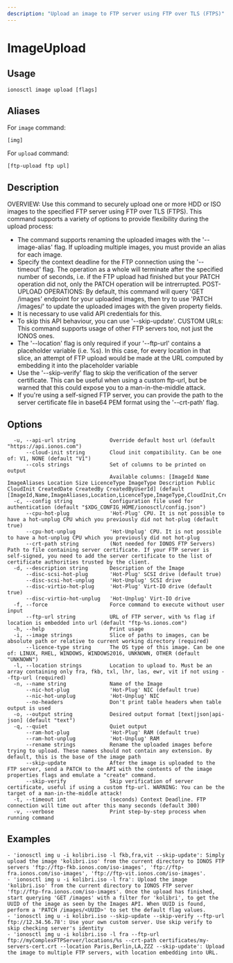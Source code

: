 ```yaml
---
description: "Upload an image to FTP server using FTP over TLS (FTPS)"
---
```


# ImageUpload

## Usage

```text
ionosctl image upload [flags]
```

## Aliases

For `image` command:

```text
[img]
```

For `upload` command:

```text
[ftp-upload ftp upl]
```

## Description

OVERVIEW:
  Use this command to securely upload one or more HDD or ISO images to the specified FTP server using FTP over TLS (FTPS). This command supports a variety of options to provide flexibility during the upload process:
  - The command supports renaming the uploaded images with the '--image-alias' flag. If uploading multiple images, you must provide an alias for each image.
  - Specify the context deadline for the FTP connection using the '--timeout' flag. The operation as a whole will terminate after the specified number of seconds, i.e. if the FTP upload had finished but your PATCH operation did not, only the PATCH operation will be intrerrupted.
POST-UPLOAD OPERATIONS:
  By default, this command will query 'GET /images' endpoint for your uploaded images, then try to use 'PATCH /images/<UUID>' to update the uploaded images with the given property fields.
  - It is necessary to use valid API credentials for this.
  - To skip this API behaviour, you can use '--skip-update'.
CUSTOM URLs:
  This command supports usage of other FTP servers too, not just the IONOS ones.
  - The '--location' flag is only required if your '--ftp-url' contains a placeholder variable (i.e. %s).
  In this case, for every location in that slice, an attempt of FTP upload would be made at the URL computed by embedding it into the placeholder variable
  - Use the '--skip-verify' flag to skip the verification of the server certificate. This can be useful when using a custom ftp-url,
  but be warned that this could expose you to a man-in-the-middle attack.
  - If you're using a self-signed FTP server, you can provide the path to the server certificate file in base64 PEM format using the '--crt-path' flag.


## Options

```text
  -u, --api-url string           Override default host url (default "https://api.ionos.com")
      --cloud-init string        Cloud init compatibility. Can be one of: V1, NONE (default "V1")
      --cols strings             Set of columns to be printed on output 
                                 Available columns: [ImageId Name ImageAliases Location Size LicenceType ImageType Description Public CloudInit CreatedDate CreatedBy CreatedByUserId] (default [ImageId,Name,ImageAliases,Location,LicenceType,ImageType,CloudInit,CreatedDate])
  -c, --config string            Configuration file used for authentication (default "$XDG_CONFIG_HOME/ionosctl/config.json")
      --cpu-hot-plug             'Hot-Plug' CPU. It is not possible to have a hot-unplug CPU which you previously did not hot-plug (default true)
      --cpu-hot-unplug           'Hot-Unplug' CPU. It is not possible to have a hot-unplug CPU which you previously did not hot-plug
      --crt-path string          (Not needed for IONOS FTP Servers) Path to file containing server certificate. If your FTP server is self-signed, you need to add the server certificate to the list of certificate authorities trusted by the client.
  -d, --description string       Description of the Image
      --disc-scsi-hot-plug       'Hot-Plug' SCSI drive (default true)
      --disc-scsi-hot-unplug     'Hot-Unplug' SCSI drive
      --disc-virtio-hot-plug     'Hot-Plug' Virt-IO drive (default true)
      --disc-virtio-hot-unplug   'Hot-Unplug' Virt-IO drive
  -f, --force                    Force command to execute without user input
      --ftp-url string           URL of FTP server, with %s flag if location is embedded into url (default "ftp-%s.ionos.com")
  -h, --help                     Print usage
  -i, --image strings            Slice of paths to images, can be absolute path or relative to current working directory (required)
      --licence-type string      The OS type of this image. Can be one of: LINUX, RHEL, WINDOWS, WINDOWS2016, UNKNOWN, OTHER (default "UNKNOWN")
  -l, --location strings         Location to upload to. Must be an array containing only fra, fkb, txl, lhr, las, ewr, vit if not using --ftp-url (required)
  -n, --name string              Name of the Image
      --nic-hot-plug             'Hot-Plug' NIC (default true)
      --nic-hot-unplug           'Hot-Unplug' NIC
      --no-headers               Don't print table headers when table output is used
  -o, --output string            Desired output format [text|json|api-json] (default "text")
  -q, --quiet                    Quiet output
      --ram-hot-plug             'Hot-Plug' RAM (default true)
      --ram-hot-unplug           'Hot-Unplug' RAM
      --rename strings           Rename the uploaded images before trying to upload. These names should not contain any extension. By default, this is the base of the image path
      --skip-update              After the image is uploaded to the FTP server, send a PATCH to the API with the contents of the image properties flags and emulate a "create" command.
      --skip-verify              Skip verification of server certificate, useful if using a custom ftp-url. WARNING: You can be the target of a man-in-the-middle attack!
  -t, --timeout int              (seconds) Context Deadline. FTP connection will time out after this many seconds (default 300)
  -v, --verbose                  Print step-by-step process when running command
```

## Examples

```text
- 'ionosctl img u -i kolibri.iso -l fkb,fra,vit --skip-update': Simply upload the image 'kolibri.iso' from the current directory to IONOS FTP servers 'ftp://ftp-fkb.ionos.com/iso-images', 'ftp://ftp-fra.ionos.com/iso-images', 'ftp://ftp-vit.ionos.com/iso-images'.
- 'ionosctl img u -i kolibri.iso -l fra': Upload the image 'kolibri.iso' from the current directory to IONOS FTP server 'ftp://ftp-fra.ionos.com/iso-images'. Once the upload has finished, start querying 'GET /images' with a filter for 'kolibri', to get the UUID of the image as seen by the Images API. When UUID is found, perform a 'PATCH /images/<UUID>' to set the default flag values.
- 'ionosctl img u -i kolibri.iso --skip-update --skip-verify --ftp-url ftp://12.34.56.78': Use your own custom server. Use skip verify to skip checking server's identity
- 'ionosctl img u -i kolibri.iso -l fra --ftp-url ftp://myComplexFTPServer/locations/%s --crt-path certificates/my-servers-cert.crt --location Paris,Berlin,LA,ZZZ --skip-update': Upload the image to multiple FTP servers, with location embedding into URL.
```

